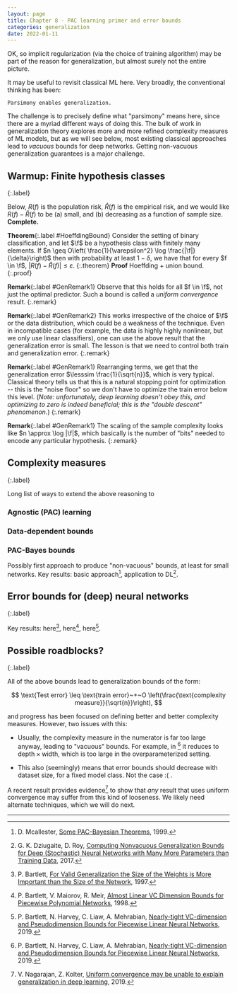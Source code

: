 ```yaml
---
layout: page
title: Chapter 8 - PAC learning primer and error bounds
categories: generalization
date: 2022-01-11
---
```


OK, so implicit regularization (via the choice of training algorithm) may be part of the reason for generalization, but almost surely not the entire picture.

It may be useful to revisit classical ML here. Very broadly, the conventional thinking has been:

```
Parsimony enables generalization.
```

The challenge is to precisely define what "parsimony" means here, since there are a myriad different ways of doing this. The bulk of work in generalization theory explores more and more refined complexity measures of ML models, but as we will see below, most existing classical approaches lead to *vacuous* bounds for deep networks. Getting non-vacuous generalization guarantees is a major challenge.

## Warmup: Finite hypothesis classes
{:.label}

Below, $R(f)$ is the population risk, $\hat{R}(f)$ is the empirical risk, and we would like $R(f) - \hat{R}(f)$ to be (a) small, and (b) decreasing as a function of sample size.
**Complete.**

<script>
macros["\\f"] = "\\mathscr{F}"
</script>

**Theorem**{:.label #HoeffdingBound}
  Consider the setting of binary classification, and let $\f$ be a hypothesis class with finitely many elements. If $n \geq O\left( \frac{1}{\varepsilon^2} \log \frac{|\f|}{\delta}\right)$ then with probability at least $1-\delta$, we have that for every $f \in \f$, $|R(f) - \hat{R}(f)| \leq \varepsilon$.
{:.theorem}
**Proof**
  Hoeffding + union bound.
{:.proof}

**Remark**{:.label #GenRemark1}
  Observe that this holds for all $f \in \f$, not just the optimal predictor. Such a bound is called a *uniform convergence* result.
{:.remark}

**Remark**{:.label #GenRemark2}
  This works irrespective of the choice of $\f$ or the data distribution, which could be a weakness of the technique. Even in incompatible cases (for example, the data is highly highly nonlinear, but we only use linear classifiers), one can use the above result that the generalization error is small. The lesson is that we need to control both train and generalization error.
{:.remark}

**Remark**{:.label #GenRemark1}
  Rearranging terms, we get that the generalization error $\lesssim \frac{1}{\sqrt{n}}$, which is very typical. Classical theory tells us that this is a natural stopping point for optimization -- this is the "noise floor" so we don't have to optimize the train error below this level. (*Note: unfortunately, deep learning doesn't obey this, and optimizing to zero is indeed beneficial; this is the "double descent" phenomenon.*)
{:.remark}

**Remark**{:.label #GenRemark1}
  The scaling of the sample complexity looks like $n \approx \log |\f|$, which basically is the number of "bits" needed to encode any particular hypothesis.
{:.remark}


## Complexity measures
{:.label}

Long list of ways to extend the above reasoning to

### Agnostic (PAC) learning

### Data-dependent bounds

### PAC-Bayes bounds

Possibly first approach to produce "non-vacuous" bounds, at least for small networks. Key results: basic approach[^mcallester], application to DL[^dzuigateroy18].

## Error bounds for (deep) neural networks
{:.label}

Key results: here[^bartlett97], here[^bartlett98], here[^bartlett19].

## Possible roadblocks?
{:.label}

All of the above bounds lead to generalization bounds of the form:

$$
\text{Test error} \leq \text{train error}~+~O \left(\frac{\text{complexity measure}}{\sqrt{n}}\right),
$$

and progress has been focused on defining better and better complexity measures. However, two issues with this:

* Usually, the complexity measure in the numerator is far too large anyway, leading to "vacuous" bounds. For example, in [^bartlett19] it reduces to $\text{depth} \times \text{width}$, which is too large in the overparameterized setting.

* This also (seemingly) means that error bounds should decrease with dataset size, for a fixed model class. Not the case :( .


A recent result provides evidence[^nagarajan19] to show that *any* result that uses uniform convergence may suffer from this kind of looseness. We likely need alternate techniques, which we will do next.

---

[^bartlett97]:
    P. Bartlett, [For Valid Generalization the Size of the Weights is More Important than the Size of the Network](https://proceedings.neurips.cc/paper/1996/file/fb2fcd534b0ff3bbed73cc51df620323-Paper.pdf), 1997.

[^bartlett98]:
    P. Bartlett, V. Maiorov, R. Meir, [Almost Linear VC Dimension Bounds for Piecewise Polynomial Networks](https://proceedings.neurips.cc/paper/1998/file/bc7316929fe1545bf0b98d114ee3ecb8-Paper.pdf), 1998.

[^bartlett19]:
    P. Bartlett, N. Harvey, C. Liaw, A. Mehrabian,  [Nearly-tight VC-dimension and Pseudodimension Bounds for Piecewise Linear Neural Networks](https://www.jmlr.org/papers/volume20/17-612/17-612.pdf), 2019.

[^dzuigateroy18]:
    G. K. Dziugaite, D. Roy, [Computing Nonvacuous Generalization Bounds for Deep (Stochastic) Neural Networks with Many More Parameters than Training Data](https://arxiv.org/pdf/1703.11008.pdf), 2017.

[^mcallester]:
    D. Mcallester, [Some PAC-Bayesian Theorems](https://link.springer.com/article/10.1023/A:1007618624809), 1999.

[^nagarajan19]:
    V. Nagarajan, Z. Kolter, [Uniform convergence may be unable to explain generalization in deep learning](https://arxiv.org/pdf/1902.04742.pdf), 2019.
